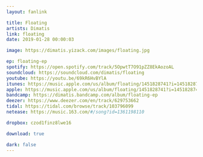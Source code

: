 ```yaml
---
layout: fanlink

title: Floating
artists: Dimatis
link: floating
date: 2019-01-28 00:00:03

image: https://dimatis.yizack.com/images/floating.jpg

ep: floating-ep
spotify: https://open.spotify.com/track/5OpwtT7O91pZZ8EkAozoAL
soundcloud: https://soundcloud.com/dimatis/floating
youtube: https://youtu.be/69kR6HvBYlA
itunes: https://music.apple.com/us/album/floating/1451828741?i=1451828743&app=itunes&ls=1
apple: https://music.apple.com/us/album/floating/1451828741?i=1451828743&app=music&ls=1
bandcamp: https://dimatis.bandcamp.com/album/floating-ep
deezer: https://www.deezer.com/en/track/629753662
tidal: https://tidal.com/browse/track/103796099
netease: https://music.163.com/#/song?id=1361198110

dropbox: czod1finz8lwe16

download: true

dark: false
---
```

